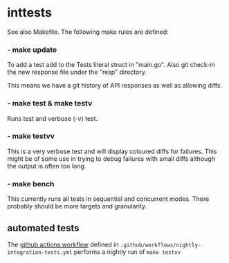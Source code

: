 # inttests

See also Makefile. The following make rules are defined:

### - make update

To add a test add to the Tests literal struct in "main.go".
Also git check-in the new response file under the "resp" directory.

This means we have a git history of API responses as well as allowing diffs.

### - make test & make testv

Runs test and verbose (-v) test.

### - make testvv

This is a very verbose test and will display coloured diffs for failures.  This
might be of some use in trying to debug failures with small diffs although the
output is often too long.
### - make bench


This currently runs all tests in sequential and concurrent modes.  There
probably should be more targets and granularity.

## automated tests

The [github actions workflow](https://github.com/features/actions) defined in
`.github/workflows/nightly-integration-tests.yml` performs a nightly run of
`make testvv`
 
